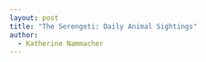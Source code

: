```yaml
---
layout: post
title: "The Serengeti: Daily Animal Sightings"
author:
  - Katherine Nammacher
---
```

